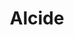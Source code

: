 ---
blog: http://blog.alcide.io/
facebook: https://facebook.com/Alcide.io
linkedin: https://linkedin.com/company/alcide
logohandle: alcideio
sort: alcide
title: Alcide
twitter: https://x.com/alcide_io
website: https://www.alcide.io/
---